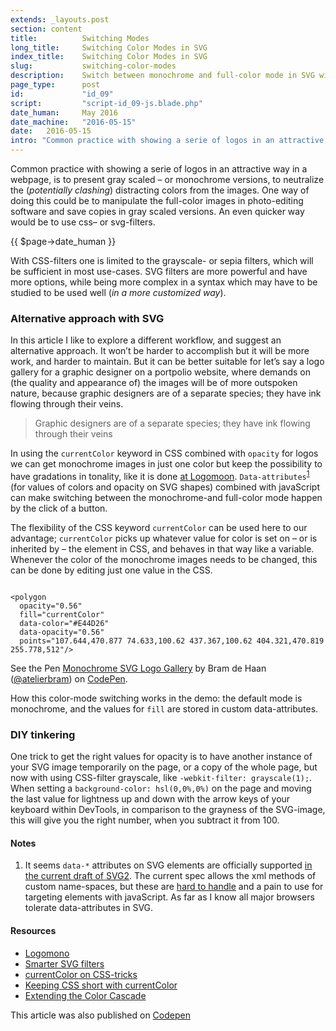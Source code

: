 ```yaml
---
extends: _layouts.post
section: content
title:          Switching Modes
long_title:     Switching Color Modes in SVG
index_title:    Switching Color Modes in SVG
slug:           switching-color-modes
description:    Switch between monochrome and full-color mode in SVG with custom data-attributes
page_type:      post
id:             "id_09"
script:         "script-id_09-js.blade.php"
date_human:     May 2016
date_machine:   "2016-05-15"
date:   2016-05-15
intro: "Common practice with showing a serie of logos in an attractive way in a webpage, is to present gray scaled – or monochrome versions, to neutralize the (<i>potentially clashing</i>) distracting colors from the images. One way of doing this could be to manipulate the full-color images in photo-editing software and save copies in gray scaled versions. An even quicker way would be to use css– or svg-filters."
---
```


Common practice with showing a serie of logos in an attractive way in a webpage, is to present gray scaled – or monochrome versions, to neutralize the (<i>potentially clashing</i>) distracting colors from the images. One way of doing this could be to manipulate the full-color images in photo-editing software and save copies in gray scaled versions. An even quicker way would be to use css– or svg-filters.

<p class="publication-list__item__meta"><time datetime="{!! $page->date_machine !!}">{{ $page->date_human }}</time></p>

With <span class="small-caps">CSS</span>-filters one is limited to the grayscale- or sepia filters, which will be sufficient in most use-cases. <span class="small-caps">SVG</span> filters are more powerful and have more options, while being more complex in a syntax which may have to be studied to be used well (_in a more customized way_).

### Alternative approach with SVG
In this article I like to explore a different workflow, and suggest an alternative approach. It won’t be harder to  accomplish but it will be more work, and harder to maintain. But it can be better suitable for let’s say a logo gallery for a graphic designer on a portpolio website, where demands on (the quality and appearance of) the images will be of more outspoken nature, because graphic designers are of a separate species; they have ink flowing through their veins.

> Graphic designers are of a separate species; they have ink flowing through their veins

In using the `currentColor` keyword in <span class="small-caps">CSS</span> combined with `opacity` for logos we can get monochrome images in just one color but keep the possibility to have gradations in tonality, like it is done [at Logomoon](http://logomono.com/). `Data-attributes`<sup><a href="#note-1" class="sup-link" id="supLink1">1</a></sup> (for values of colors and opacity on <span class="small-caps">SVG</span> shapes) combined with javaScript can make switching between the monochrome-and full-color mode happen by the click of a button.

The flexibility of the <span class="small-caps">CSS</span> keyword `currentColor` can be used here to our advantage; `currentColor` picks up whatever value for color is set on – or is inherited by – the element in <span class="small-caps">CSS</span>, and behaves in that way like a variable. Whenever the color of the monochrome images needs to be changed, this can be done by editing just one value in the <span class="small-caps">CSS</span>.

<pre><code class="language-markup">
&lt;polygon
  opacity="0.56"
  fill="currentColor"
  data-color="#E44D26"
  data-opacity="0.56"
  points="107.644,470.877 74.633,100.62 437.367,100.62 404.321,470.819 255.778,512"/&gt;
</code></pre>

<p data-height="750" data-theme-id="71" data-slug-hash="xVXWWR" data-default-tab="result" data-user="atelierbram" data-embed-version="2" class="codepen">See the Pen <a href="http://codepen.io/atelierbram/pen/xVXWWR/">Monochrome SVG Logo Gallery</a> by Bram de Haan (<a href="http://codepen.io/atelierbram">@atelierbram</a>) on <a href="http://codepen.io">CodePen</a>.</p>
<script async src="//assets.codepen.io/assets/embed/ei.js"></script>

How this color-mode switching works in the demo: the default mode is monochrome, and the values for `fill` are stored in custom data-attributes.

### DIY tinkering
One trick to get the right values for opacity is to have another instance of your <span class="small-caps">SVG</span> image temporarily on the page, or a copy of the whole page, but now with using <span class="small-caps">CSS</span>-filter grayscale, like `-webkit-filter: grayscale(1);`. When setting a `background-color: hsl(0,0%,0%)` on the page and moving the last value for lightness up and down with the arrow keys of your keyboard within DevTools, in comparison to the grayness of the <span class="small-caps">SVG</span>-image, this will give you the right number, when you subtract it from 100.

#### Notes
1. <span id="note-1">It seems `data-*` attributes on <span class="small-caps">SVG</span> elements are officially supported [in the current draft of <span class="small-caps">SVG2</span>](https://github.com/w3c/svgwg/commit/1cb4ee9e165b3d777d33828da8fa757e67d019ff). The current spec allows the xml methods of custom name-spaces, but these are [hard to handle](https://www.youtube.com/watch?v=1ZxN9iQM7OY) and a pain to use for targeting elements with javaScript. As far as I know all major browsers tolerate data-attributes in <span class="small-caps">SVG</span>.</span>

#### Resources
- [Logomono](http://logomono.com/)
- [Smarter SVG filters](http://docs.webplatform.org/wiki/svg/tutorials/smarter_svg_filters)
- [currentColor on CSS-tricks](https://css-tricks.com/currentcolor/)
- [Keeping CSS short with currentColor](http://osvaldas.info/keeping-css-short-with-currentcolor)
- [Extending the Color Cascade](http://blogs.adobe.com/dreamweaver/2015/02/extending-the-color-cascade-with-the-css-currentcolor-variable.html)

<span class="note">This article was also published on [Codepen](http://codepen.io/atelierbram/post/switching-color-modes)</span>
